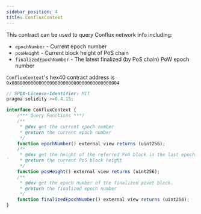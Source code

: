 ```yaml
---
sidebar_position: 4
title: ConfluxContext
---
```


This contract can be used to query Conflux network info including:

- ```epochNumber``` - Current epoch number
- ```posHeight``` - Current block height of PoS chain
- ```finalizedEpochNumber``` - The latest finalized (by PoS chain) PoW epoch number

```ConfluxContext```'s hex40 contract address is ```0x0888000000000000000000000000000000000004```

```js
// SPDX-License-Identifier: MIT
pragma solidity >=0.4.15;

interface ConfluxContext {
    /*** Query Functions ***/
    /**
     * @dev get the current epoch number
     * @return the current epoch number
     */
    function epochNumber() external view returns (uint256);
    /**
     * @dev get the height of the referred PoS block in the last epoch
`    * @return the current PoS block height
     */
    function posHeight() external view returns (uint256);
    /**
     * @dev get the epoch number of the finalized pivot block.
     * @return the finalized epoch number
     */
    function finalizedEpochNumber() external view returns (uint256);
}

```
